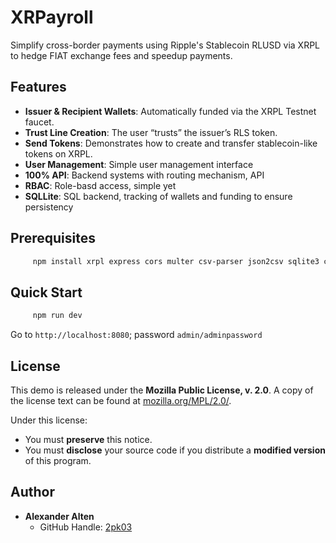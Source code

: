 # XRPayroll
Simplify cross-border payments using Ripple's Stablecoin RLUSD via XRPL to hedge FIAT exchange fees and speedup payments. 

## Features

- **Issuer & Recipient Wallets**: Automatically funded via the XRPL Testnet faucet.  
- **Trust Line Creation**: The user “trusts” the issuer’s RLS token.  
- **Send Tokens**: Demonstrates how to create and transfer stablecoin-like tokens on XRPL.  
- **User Management**: Simple user management interface 
- **100% API**: Backend systems with routing mechanism, API 
- **RBAC**: Role-basd access, simple yet
- **SQLLite**: SQL backend, tracking of wallets and funding to ensure persistency  

## Prerequisites
```bash
     npm install xrpl express cors multer csv-parser json2csv sqlite3 concurrently axios dotenv jsonwebtoken fs bcrypt jwt-decode express-validator vue-router@4 helmet morgan express-rate-limit express-sslify sequelize body-parser
```

## Quick Start
```bash
     npm run dev
```
 
 Go to ```http://localhost:8080```; password ```admin/adminpassword```

## License

This demo is released under the **Mozilla Public License, v. 2.0**. A copy of the license text can be found at [mozilla.org/MPL/2.0/](https://mozilla.org/MPL/2.0/).  

Under this license:

- You must **preserve** this notice.  
- You must **disclose** your source code if you distribute a **modified version** of this program.  

## Author

- **Alexander Alten**  
  - GitHub Handle: [2pk03](https://github.com/2pk03)  
